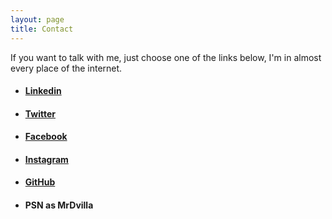 ```yaml
---
layout: page
title: Contact
---
```


If you want to talk with me, just choose one of the links below, I'm in almost every place of the internet. 

- #### [Linkedin](https://linkedin.com/in/hallessandro/)
- #### [Twitter](https://twitter.com/_MrDvilla)
- #### [Facebook](https://www.facebook.com/hallessandro.dvilla)
- #### [Instagram](https://www.instagram.com/hallessandrodjs/)
- #### [GitHub](https://github.com/Hallessandro)
- #### PSN as MrDvilla